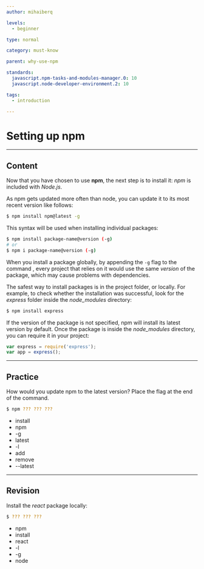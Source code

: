 ```yaml
---
author: mihaiberq

levels:
  - beginner

type: normal

category: must-know

parent: why-use-npm

standards:
  javascript.npm-tasks-and-modules-manager.0: 10
  javascript.node-developer-environment.2: 10

tags:
  - introduction

---
```

# Setting up npm

---
## Content

Now that you have chosen to use **npm**, the next step is to install it: *npm* is included with *Node.js*.

As npm gets updated more often than node, you can update it to its most recent version like follows:

```bash
$ npm install npm@latest -g
```

This syntax will be used when installing individual packages:

```bash
$ npm install package-name@version (-g)
# or
$ npm i package-name@version (-g)
```

When you install a package globally, by appending the `-g` flag to the command , every project that relies on it would use the same *version* of the package, which may cause problems with dependencies.

The safest way to install packages is in the project folder, or locally. For example, to check whether the installation was successful, look for the *express* folder inside the *node_modules* directory:

```bash
$ npm install express
```

If the version of the package is not specified, npm will install its latest version by default. Once the package is inside the *node_modules* directory, you can require it in your project:

```javascript
var express = require('express');
var app = express();
```

---
## Practice

How would you update npm to the latest version? Place the flag at the end of the command.

```bash
$ npm ??? ??? ???
```

* install
* npm
* -g
* latest
* -l
* add
* remove
* --latest

---
## Revision

Install the *react* package locally:

```bash
$ ??? ??? ???
```

* npm
* install
* react
* -l
* -g
* node
 
